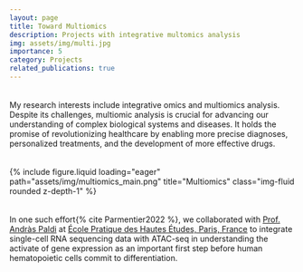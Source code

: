 ```yaml
---
layout: page
title: Toward Multiomics
description: Projects with integrative multomics analysis
img: assets/img/multi.jpg
importance: 5
category: Projects
related_publications: true
---
```


<hr style="height:5px; visibility:hidden;" />

My research interests include integrative omics and multiomics analysis. Despite its challenges, multiomic analysis is crucial for advancing our understanding of complex biological systems and diseases. It holds the promise of revolutionizing healthcare by enabling more precise diagnoses, personalized treatments, and the development of more effective drugs.
<hr style="height:5px; visibility:hidden;" />

<div class="row justify-content-sm-center">
    <div class="col-sm-8 mt-3 mt-md-0">
        {% include figure.liquid loading="eager" path="assets/img/multiomics_main.png" title="Multiomics" class="img-fluid rounded z-depth-1" %}
    </div>
</div>
<hr style="height:5px; visibility:hidden;" />

In one such effort{% cite Parmentier2022 %}, we collaborated with [Prof. Andràs Paldi](https://www.ephe.psl.eu/andras-paldi) at [École Pratique des Hautes Études, Paris, France](https://www.ephe.psl.eu/) to integrate single-cell RNA sequencing data with ATAC-seq in understanding the activate of gene expression as an important first step before human hematopoietic cells commit to differentiation. 